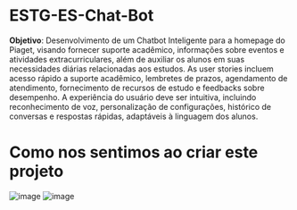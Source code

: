 # ESTG-ES-Chat-Bot

**Objetivo**: Desenvolvimento de um Chatbot Inteligente para a homepage do Piaget, visando fornecer suporte acadêmico, informações sobre eventos e atividades extracurriculares, além de auxiliar os alunos em suas necessidades diárias relacionadas aos estudos. As user stories incluem acesso rápido a suporte acadêmico, lembretes de prazos, agendamento de atendimento, fornecimento de recursos de estudo e feedbacks sobre desempenho. A experiência do usuário deve ser intuitiva, incluindo reconhecimento de voz, personalização de configurações, histórico de conversas e respostas rápidas, adaptáveis à linguagem dos alunos.

# Como nos sentimos ao criar este projeto
![image](https://github.com/Afonso295/ESTG-ES-Chat-Bot/assets/152220916/b2ba2552-905e-493b-a868-e45776726dee) ![image](https://github.com/Afonso295/ESTG-ES-Chat-Bot/assets/152220916/06410307-0a13-407a-834a-43f139ff044f)


